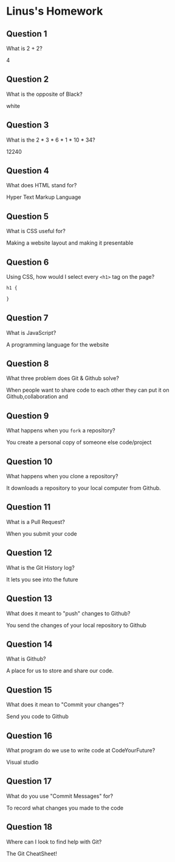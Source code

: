# Linus's Homework

## Question 1

What is 2 + 2?

4

## Question 2

What is the opposite of Black?

white

## Question 3

What is the  2 * 3 * 6 * 1 * 10 * 34?

12240

## Question 4 

What does HTML stand for?

Hyper Text Markup Language

## Question 5

What is CSS useful for?

Making a website layout and making it presentable

## Question 6

Using CSS, how would I select every `<h1>` tag on the page?

```css
h1 {

}
```

## Question 7

What is JavaScript?

A programming language for the website

## Question 8

What three problem does Git & Github solve?

When people want to share code to each other they can put it on Github,collaboration and 

## Question 9

What happens when you `fork` a repository?

You create a personal copy of someone else code/project

## Question 10 

What happens when you clone a repository?

It downloads a repository to your local computer from Github.

## Question 11

What is a Pull Request?

When you submit your code

## Question 12

What is the Git History log?

It lets you see into the future

## Question 13

What does it meant to "push" changes to Github?

You send the changes of your local repository to Github

## Question 14

What is Github?

A place for us to store and share our code.

## Question 15

What does it mean to "Commit your changes"?

Send you code to Github

## Question 16

What program do we use to write code at CodeYourFuture?

Visual studio

## Question 17

What do you use "Commit Messages" for?

To record what changes you made to the code

## Question 18

Where can I look to find help with Git?

The Git CheatSheet!
